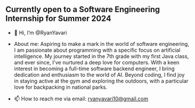 ## Currently open to a Software Engineering Internship for Summer 2024


- 👋 Hi, I’m @RyanYavari
  
- About me: Aspiring to make a mark in the world of software engineering, I am passionate about programming with a specific focus on artificial intelligence. My journey started in the 7th grade with my first Java class, and ever since, I've nurtured a deep love for computers. With a keen interest in becoming a full-time software backend engineer, I bring dedication and enthusiasm to the world of AI. Beyond coding, I find joy in staying active at the gym and exploring the outdoors, with a particular love for backpacking in national parks.
  
- 📫 How to reach me via email: ryanyavari10@gmail.com

<!---
RyanYavari/RyanYavari is a ✨ special ✨ repository because its `README.md` (this file) appears on your GitHub profile.
You can click the Preview link to take a look at your changes.
--->
